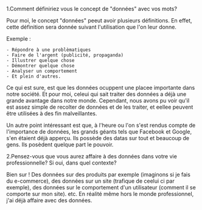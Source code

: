 1.Comment définiriez vous le concept de "données" avec vos mots?

Pour moi, le concept "données" peeut avoir plusieurs définitions. En effet, cette définition sera donnée suivant l'utilisation que l'on leur donne. 

Exemple :

    - Répondre à une problèmatiques 
    - Faire de l'argent (publicité, propaganda)
    - Illustrer quelque chose 
    - Démontrer quelque chose
    - Analyser un comportement 
    - Et plein d'autres.

Ce qui est sure, est que les données ocuppent une placee importante dans notre société. Et pour moi, celeui qui sait traiter des données a déjà une grande avantage dans notre monde. Cependant, nous avons pu voir qu'il est assez simple de recolter de données et de les traiter, et eellee peuvent être utilisées à des fin malveillantes. 

Un autre point intéressant est que, à l'heure ou l'on s'est rendus compte de l'importance de données, les grands géants tels que Facebook et Google, s'en étaient déjà apperçu. Ils possède des datas sur tout et beaucoup de gens. Ils posèdent quelque part le pouvoir. 

2.Pensez-vous que vous aurez affaire à des données dans votre vie professionnelle? Si oui, dans quel contexte?

Bien sur ! Des données sur des produits par exemple (imaginons si je fais du e-commerce), des données sur un site (trafique de ceelui ci par exemple), des données sur le comportement d'un utilisateur (comment il se comporte sur mon site). etc. En réalité même hors le monde professionnel, j'ai déjà affaire avec des données. 